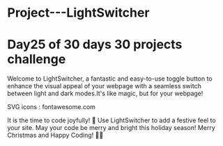 # Project---LightSwitcher
# Day25 of 30 days 30 projects challenge


Welcome to LightSwitcher, a fantastic and easy-to-use toggle button to enhance the visual appeal of your webpage with a seamless switch between light and dark modes.It's like magic, but for your webpage!

SVG icons : fontawesome.com


It is the time to code joyfully! 🎉 Use LightSwitcher to add a festive feel to your site. May your code be merry and bright this holiday season!
Merry Christmas and Happy Coding! 🎅🎁


